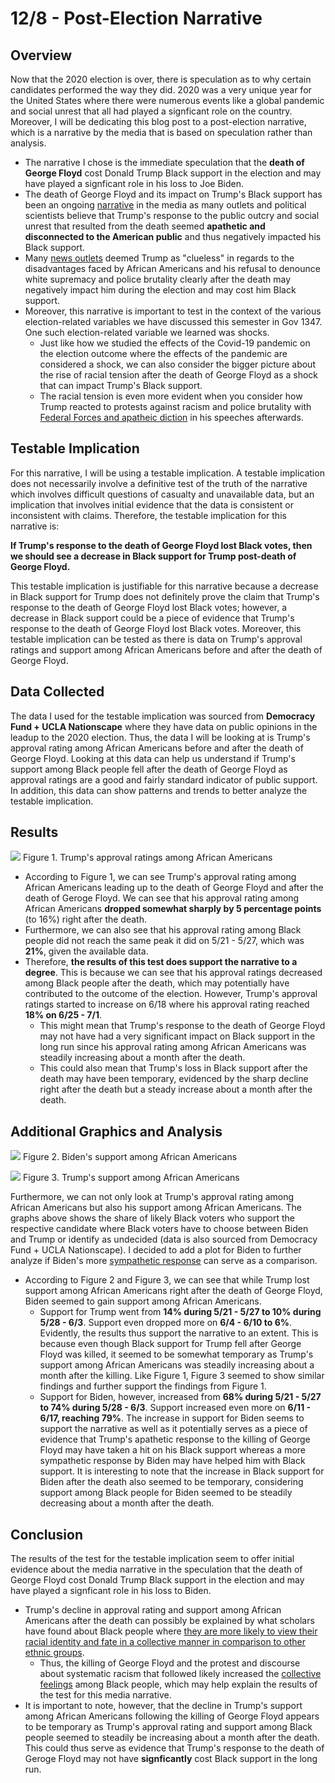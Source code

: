 # 12/8 - Post-Election Narrative

## Overview

Now that the 2020 election is over, there is speculation as to why certain candidates performed the way they did. 2020 was a very unique year for the United States where there were numerous events like a global pandemic and social unrest that all had played a signficant role on the country. Moreover, I will be dedicating this blog post to a post-election narrative, which is a narrative by the media that is based on speculation rather than analysis. 

+ The narrative I chose is the immediate speculation that the **death of George Floyd** cost Donald Trump Black support in the election and may have played a signficant role in his loss to Joe Biden. 
+ The death of George Floyd and its impact on Trump's Black support has been an ongoing [narrative](https://www.cnn.com/2020/06/06/politics/trump-george-floyd-maine/index.html) in the media as many outlets and political scientists believe that Trump's response to the public outcry and social unrest that resulted from the death seemed **apathetic and disconnected to the American public** and thus negatively impacted his Black support. 
+ Many [news outlets](https://www.theguardian.com/us-news/2020/jun/01/george-floyd-donald-trump-black-lives-matter) deemed Trump as "clueless" in regards to the disadvantages faced by African Americans and his refusal to denounce white supremacy and police brutality clearly after the death may negatively impact him during the election and may cost him Black support.
+ Moreover, this narrative is important to test in the context of the various election-related variables we have discussed this semester in Gov 1347. One such election-related variable we learned was shocks. 
  + Just like how we studied the effects of the Covid-19 pandemic on the election outcome where the effects of the pandemic are considered a shock, we can also consider the bigger picture about the rise of racial tension after the death of George Floyd as a shock that can impact Trump's Black support. 
  + The racial tension is even more evident when you consider how Trump reacted to protests against racism and police brutality with [Federal Forces and apatheic diction](https://www.nbcwashington.com/news/national-international/trump-to-send-federal-agents-to-chicago-maybe-other-cities/2367006/) in his speeches afterwards.  

## Testable Implication

For this narrative, I will be using a testable implication. A testable implication does not necessarily involve a definitive test of the truth of the narrative which involves difficult questions of casualty and unavailable data, but an implication that involves initial evidence that the data is consistent or inconsistent with claims. Therefore, the testable implication for this narrative is:

**If Trump's response to the death of George Floyd lost Black votes, then we should see a decrease in Black support for Trump post-death of George Floyd.**

This testable implication is justifiable for this narrative because a decrease in Black support for Trump does not definitely prove the claim that Trump's response to the death of George Floyd lost Black votes; however, a decrease in Black support could be a piece of evidence that Trump's response to the death of George Floyd lost Black votes. Moreover, this testable implication can be tested as there is data on Trump's approval ratings and support among African Americans before and after the death of George Floyd.

## Data Collected

The data I used for the testable implication was sourced from **Democracy Fund + UCLA Nationscape** where they have data on public opinions in the leadup to the 2020 election. Thus, the data I will be looking at is Trump's approval rating among African Americans before and after the death of George Floyd. Looking at this data can help us understand if Trump's support among Black people fell after the death of George Floyd as approval ratings are a good and fairly standard indicator of public support. In addition, this data can show patterns and trends to better analyze the testable implication. 


## Results

![](../figures/Trump_blackapprove.png)
Figure 1. Trump's approval ratings among African Americans

+ According to Figure 1, we can see Trump's approval rating among African Americans leading up to the death of George Floyd and after the death of Geroge Floyd. We can see that his approval rating among African Americans **dropped somewhat sharply by 5 percentage points** (to 16%) right after the death. 
+ Furthermore, we can also see that his approval rating among Black people did not reach the same peak it did on 5/21 - 5/27, which was **21%**, given the available data.
+ Therefore, **the results of this test does support the narrative to a degree**. This is because we can see that his approval ratings decreased among Black people after the death, which may potentially have contributed to the outcome of the election. However, Trump's approval ratings started to increase on 6/18 where his approval rating reached **18% on 6/25 - 7/1**. 
  + This might mean that Trump's response to the death of George Floyd may not have had a very significant impact on Black support in the long run since his approval rating among African Americans was steadily increasing about a month after the death. 
  + This could also mean that Trump's loss in Black support after the death may have been temporary, evidenced by the sharp decline right after the death but a steady increase about a month after the death. 

## Additional Graphics and Analysis

![](../figures/Biden_blacksupport.png)
Figure 2. Biden's support among African Americans

![](../figures/Trump_blacksupport.png)
Figure 3. Trump's support among African Americans

Furthermore, we can not only look at Trump's approval rating among African Americans but also his support among African Americans. The graphs above shows the share of likely Black voters who support the respective candidate where Black voters have to choose between Biden and Trump or identify as undecided (data is also sourced from Democracy Fund + UCLA Nationscape). I decided to add a plot for Biden to further analyze if Biden's more [sympathetic response](https://www.nbcnews.com/politics/2020-election/biden-calls-racial-justice-during-emotional-george-floyd-funeral-speech-n1228566) can serve as a comparison. 

+ According to Figure 2 and Figure 3, we can see that while Trump lost support among African Americans right after the death of George Floyd, Biden seemed to gain support among African Americans. 
  + Support for Trump went from **14% during 5/21 - 5/27 to 10% during 5/28 - 6/3**. Support even dropped more on **6/4 - 6/10 to 6%**. Evidently, the results thus support the narrative to an extent. This is because even though Black support for Trump fell after George Floyd was killed, it seemed to be somewhat temporary as Trump's support among African Americans was steadily increasing about a month after the killing. Like Figure 1, Figure 3 seemed to show similar findings and further support the findings from Figure 1. 
  + Support for Biden, however, increased from **68% during 5/21 - 5/27 to 74% during 5/28 - 6/3**. Support increased even more on **6/11 - 6/17, reaching 79%**. The increase in support for Biden seems to support the narrative as well as it potentially serves as a piece of evidence that Trump's apathetic response to the killing of George Floyd may have taken a hit on his Black support whereas a more sympathetic response by Biden may have helped him with Black support. It is interesting to note that the increase in Black support for Biden after the death also seemed to be temporary, considering support among Black people for Biden seemed to be steadily decreasing about a month after the death. 
  
## Conclusion

The results of the test for the testable implication seem to offer initial evidence about the media narrative in the speculation that the death of George Floyd cost Donald Trump Black support in the election and may have played a signficant role in his loss to Biden. 
+ Trump's decline in approval rating and support among African Americans after the death can possibly be explained by what scholars have found about Black people where [they are more likely to view their racial identity and fate in a collective manner in comparison to other ethnic groups](https://fivethirtyeight.com/features/how-black-americans-view-their-racial-identity/). 
  + Thus, the killing of George Floyd and the protest and discourse about systematic racism that followed likely increased the [collective feelings](https://www.pewsocialtrends.org/wp-content/uploads/sites/3/2019/05/PewResearchCenter_RaceStudy_Topline_4.29.pdf) among Black people, which may help explain the results of the test for this media narrative. 
+ It is important to note, however, that the decline in Trump's support among African Americans following the killing of George Floyd appears to be temporary as Trump's approval rating and support among Black people seemed to steadily be increasing about a month after the death. This could thus serve as evidence that Trump's response to the death of Geroge Floyd may not have **signficantly** cost Black support in the long run. 










